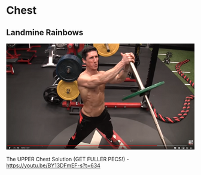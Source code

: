 # Chest

## Landmine Rainbows

![logo]

[logo]: LandmineRainbows.PNG

The UPPER Chest Solution (GET FULLER PECS!) - https://youtu.be/BY13DFmEF-s?t=634